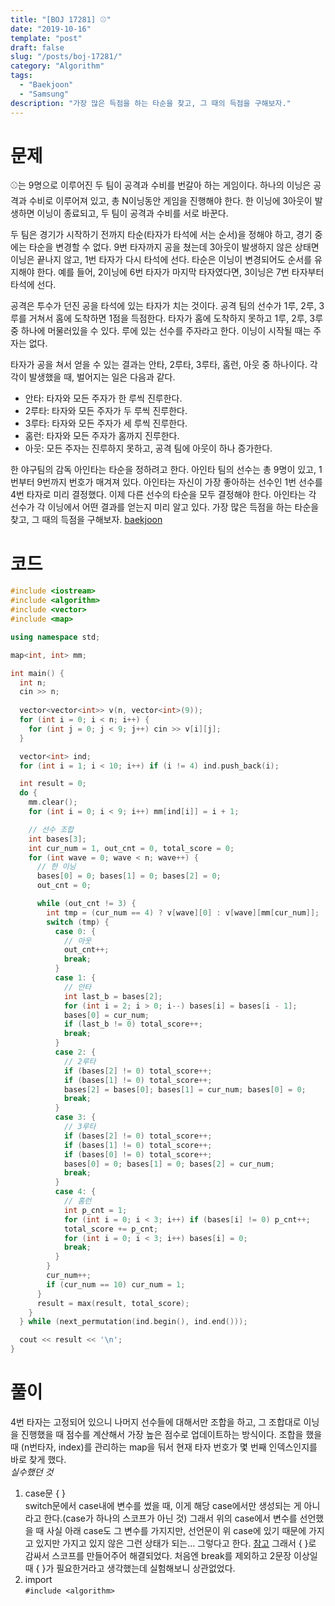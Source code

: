 ```yaml
---
title: "[BOJ 17281] ⚾"
date: "2019-10-16"
template: "post"
draft: false
slug: "/posts/boj-17281/"
category: "Algorithm"
tags:
  - "Baekjoon"
  - "Samsung"
description: "가장 많은 득점을 하는 타순을 찾고, 그 때의 득점을 구해보자."
---
```


# 문제

⚾는 9명으로 이루어진 두 팀이 공격과 수비를 번갈아 하는 게임이다. 하나의 이닝은 공격과 수비로 이루어져 있고, 총 N이닝동안 게임을 진행해야 한다. 한 이닝에 3아웃이 발생하면 이닝이 종료되고, 두 팀이 공격과 수비를 서로 바꾼다.

두 팀은 경기가 시작하기 전까지 타순(타자가 타석에 서는 순서)을 정해야 하고, 경기 중에는 타순을 변경할 수 없다. 9번 타자까지 공을 쳤는데 3아웃이 발생하지 않은 상태면 이닝은 끝나지 않고, 1번 타자가 다시 타석에 선다. 타순은 이닝이 변경되어도 순서를 유지해야 한다. 예를 들어, 2이닝에 6번 타자가 마지막 타자였다면, 3이닝은 7번 타자부터 타석에 선다.

공격은 투수가 던진 공을 타석에 있는 타자가 치는 것이다. 공격 팀의 선수가 1루, 2루, 3루를 거쳐서 홈에 도착하면 1점을 득점한다. 타자가 홈에 도착하지 못하고 1루, 2루, 3루 중 하나에 머물러있을 수 있다. 루에 있는 선수를 주자라고 한다. 이닝이 시작될 때는 주자는 없다.

타자가 공을 쳐서 얻을 수 있는 결과는 안타, 2루타, 3루타, 홈런, 아웃 중 하나이다. 각각이 발생했을 때, 벌어지는 일은 다음과 같다.

- 안타: 타자와 모든 주자가 한 루씩 진루한다.
- 2루타: 타자와 모든 주자가 두 루씩 진루한다.
- 3루타: 타자와 모든 주자가 세 루씩 진루한다.
- 홈런: 타자와 모든 주자가 홈까지 진루한다.
- 아웃: 모든 주자는 진루하지 못하고, 공격 팀에 아웃이 하나 증가한다.

한 야구팀의 감독 아인타는 타순을 정하려고 한다. 아인타 팀의 선수는 총 9명이 있고, 1번부터 9번까지 번호가 매겨져 있다. 아인타는 자신이 가장 좋아하는 선수인 1번 선수를 4번 타자로 미리 결정했다. 이제 다른 선수의 타순을 모두 결정해야 한다. 아인타는 각 선수가 각 이닝에서 어떤 결과를 얻는지 미리 알고 있다. 가장 많은 득점을 하는 타순을 찾고, 그 때의 득점을 구해보자. [baekjoon](https://www.acmicpc.net/problem/17281)

# 코드

```c++
#include <iostream>
#include <algorithm>
#include <vector>
#include <map>

using namespace std;

map<int, int> mm;

int main() {
  int n;
  cin >> n;
  
  vector<vector<int>> v(n, vector<int>(9));
  for (int i = 0; i < n; i++) {
    for (int j = 0; j < 9; j++) cin >> v[i][j];
  }

  vector<int> ind;
  for (int i = 1; i < 10; i++) if (i != 4) ind.push_back(i);

  int result = 0;
  do {
    mm.clear();
    for (int i = 0; i < 9; i++) mm[ind[i]] = i + 1;

    // 선수 조합
    int bases[3];
    int cur_num = 1, out_cnt = 0, total_score = 0;
    for (int wave = 0; wave < n; wave++) {
      // 한 이닝
      bases[0] = 0; bases[1] = 0; bases[2] = 0;
      out_cnt = 0;

      while (out_cnt != 3) {
        int tmp = (cur_num == 4) ? v[wave][0] : v[wave][mm[cur_num]];
        switch (tmp) {
          case 0: {
            // 아웃
            out_cnt++;
            break;
          }
          case 1: {
            // 안타
            int last_b = bases[2];
            for (int i = 2; i > 0; i--) bases[i] = bases[i - 1];
            bases[0] = cur_num;
            if (last_b != 0) total_score++;
            break;
          }
          case 2: {
            // 2루타
            if (bases[2] != 0) total_score++;
            if (bases[1] != 0) total_score++;
            bases[2] = bases[0]; bases[1] = cur_num; bases[0] = 0;
            break;
          }
          case 3: {
            // 3루타
            if (bases[2] != 0) total_score++;
            if (bases[1] != 0) total_score++;
            if (bases[0] != 0) total_score++;
            bases[0] = 0; bases[1] = 0; bases[2] = cur_num;
            break;
          }
          case 4: {
            // 홈런
            int p_cnt = 1;
            for (int i = 0; i < 3; i++) if (bases[i] != 0) p_cnt++;
            total_score += p_cnt;
            for (int i = 0; i < 3; i++) bases[i] = 0;
            break;
          }
        }
        cur_num++;
        if (cur_num == 10) cur_num = 1;
      }
      result = max(result, total_score);
    }
  } while (next_permutation(ind.begin(), ind.end()));

  cout << result << '\n';
}
```

# 풀이

4번 타자는 고정되어 있으니 나머지 선수들에 대해서만 조합을 하고, 그 조합대로 이닝을 진행했을 때 점수를 계산해서 가장 높은 점수로 업데이트하는 방식이다. 조합을 했을 때 (n번타자, index)를 관리하는 map을 둬서 현재 타자 번호가 몇 번째 인덱스인지를 바로 찾게 했다.  
*실수했던 것*
1. case문 { }  
  switch문에서 case내에 변수를 썼을 때, 이게 해당 case에서만 생성되는 게 아니라고 한다.(case가 하나의 스코프가 아닌 것) 그래서 위의 case에서 변수를 선언했을 때 사실 아래 case도 그 변수를 가지지만, 선언문이 위 case에 있기 때문에 가지고 있지만 가지고 있지 않은 그런 상태가 되는... 그렇다고 한다. [참고](https://stackoverflow.com/questions/7044574/about-the-braces-in-case-statement-in-switch?rq=1) 그래서 { }로 감싸서 스코프를 만들어주어 해결되었다. 처음엔 break를 제외하고 2문장 이상일 때 { }가 필요한거라고 생각했는데 실험해보니 상관없었다.
2. import  
  `#include <algorithm>`
